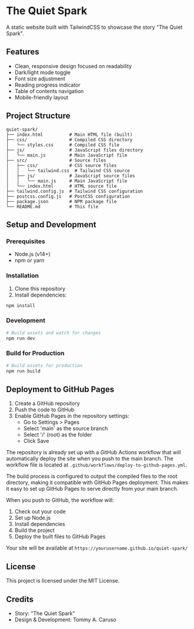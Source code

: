 # The Quiet Spark

A static website built with TailwindCSS to showcase the story "The Quiet Spark".

## Features

- Clean, responsive design focused on readability
- Dark/light mode toggle
- Font size adjustment
- Reading progress indicator
- Table of contents navigation
- Mobile-friendly layout

## Project Structure

```
quiet-spark/
├── index.html          # Main HTML file (built)
├── css/                # Compiled CSS directory
│   └── styles.css      # Compiled CSS file
├── js/                 # JavaScript files directory
│   └── main.js         # Main JavaScript file
├── src/                # Source files
│   ├── css/            # CSS source files
│   │   └── tailwind.css  # Tailwind CSS source
│   ├── js/             # JavaScript source files
│   │   └── main.js     # Main JavaScript file
│   └── index.html      # HTML source file
├── tailwind.config.js  # Tailwind CSS configuration
├── postcss.config.js   # PostCSS configuration
├── package.json        # NPM package file
└── README.md           # This file
```

## Setup and Development

### Prerequisites

- Node.js (v14+)
- npm or yarn

### Installation

1. Clone this repository
2. Install dependencies:

```bash
npm install
```

### Development

```bash
# Build assets and watch for changes
npm run dev
```

### Build for Production

```bash
# Build assets for production
npm run build
```

## Deployment to GitHub Pages

1. Create a GitHub repository
2. Push the code to GitHub
3. Enable GitHub Pages in the repository settings:
   - Go to Settings > Pages
   - Select 'main' as the source branch
   - Select '/' (root) as the folder
   - Click Save

The repository is already set up with a GitHub Actions workflow that will automatically deploy the site when you push to the main branch. The workflow file is located at `.github/workflows/deploy-to-github-pages.yml`.

The build process is configured to output the compiled files to the root directory, making it compatible with GitHub Pages deployment. This makes it easy to set up GitHub Pages to serve directly from your main branch.

When you push to GitHub, the workflow will:
1. Check out your code
2. Set up Node.js
3. Install dependencies
4. Build the project
5. Deploy the built files to GitHub Pages

Your site will be available at `https://yourusername.github.io/quiet-spark/`

## License

This project is licensed under the MIT License.

## Credits

- Story: "The Quiet Spark"
- Design & Development: Tommy A. Caruso
